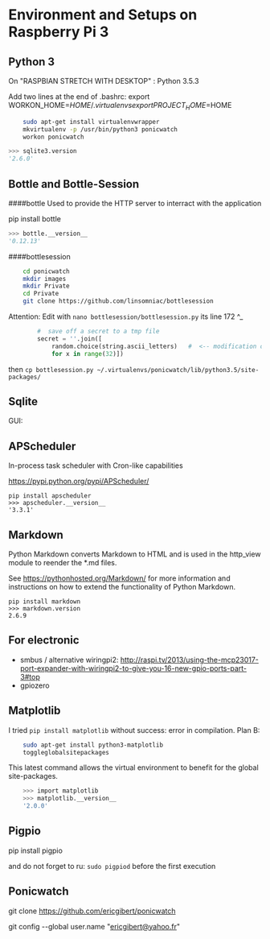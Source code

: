 Environment and Setups on Raspberry Pi 3
========================================

Python 3
--------

On "RASPBIAN STRETCH WITH DESKTOP" : Python 3.5.3

Add two lines at the end of .bashrc:
export WORKON_HOME=$HOME/.virtualenvs
export PROJECT_HOME=$HOME


````bash
    sudo apt-get install virtualenvwrapper
    mkvirtualenv -p /usr/bin/python3 ponicwatch
    workon ponicwatch
````

````python
>>> sqlite3.version
'2.6.0'
````

Bottle and Bottle-Session
-------------------------

####bottle
Used to provide the HTTP server to interract with the application

pip install bottle
````python
>>> bottle.__version__
'0.12.13'
````

####bottlesession
````bash
	cd ponicwatch
	mkdir images
	mkdir Private
	cd Private
	git clone https://github.com/linsomniac/bottlesession
````
 
Attention: Edit with `nano bottlesession/bottlesession.py` its line 172 ^_
```python
        #  save off a secret to a tmp file
        secret = ''.join([
            random.choice(string.ascii_letters)   #  <-- modification on line 172
            for x in range(32)])
```

then `cp bottlesession.py ~/.virtualenvs/ponicwatch/lib/python3.5/site-packages/`


Sqlite
------

GUI: 

APScheduler
-----------
In-process task scheduler with Cron-like capabilities

https://pypi.python.org/pypi/APScheduler/

    pip install apscheduler
	>>> apscheduler.__version__
	'3.3.1'

    
Markdown
--------

Python Markdown converts Markdown to HTML  and is used in the http_view module to reender the *.md files.

See <https://pythonhosted.org/Markdown/> for more
information and instructions on how to extend the functionality of
Python Markdown.

    pip install markdown
    >>> markdown.version
    2.6.9

For electronic
--------------
- smbus  / alternative wiringpi2: http://raspi.tv/2013/using-the-mcp23017-port-expander-with-wiringpi2-to-give-you-16-new-gpio-ports-part-3#top
- gpiozero


Matplotlib
----------

I tried `pip install matplotlib` without success: error in compilation.
Plan B:
```bash
    sudo apt-get install python3-matplotlib
    toggleglobalsitepackages
```
This latest command allows the virtual environment to benefit for the global site-packages.

```bash
    >>> import matplotlib
    >>> matplotlib.__version__
    '2.0.0'
```

Pigpio
------

pip install pigpio

and do not forget to ru: `sudo pigpiod` before the first execution

Ponicwatch
----------

git clone https://github.com/ericgibert/ponicwatch

git config --global user.name "ericgibert@yahoo.fr"
